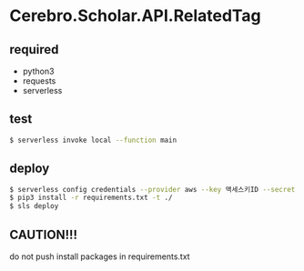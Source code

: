 # Cerebro.Scholar.API.RelatedTag

## required

- python3
- requests
- serverless

## test

```bash
$ serverless invoke local --function main
```

## deploy
```bash
$ serverless config credentials --provider aws --key 액세스키ID --secret 비밀액세스키
$ pip3 install -r requirements.txt -t ./
$ sls deploy
```

## **CAUTION!!!**
do not push install packages in requirements.txt
